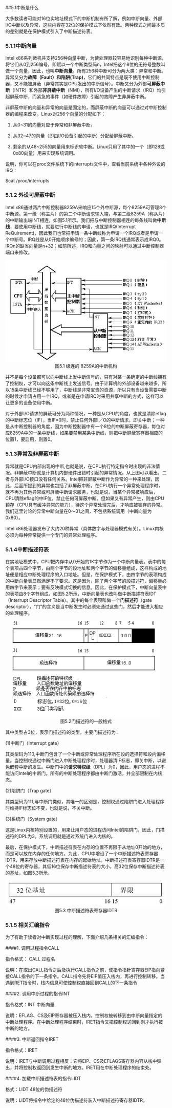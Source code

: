 ##5.1中断是什么

大多数读者可能对16位实地址模式下的中断机制有所了解，例如中断向量、外部I/O中断以及异常，这些内容在32位的保护模式下依然有效。两种模式之间最本质的差别就是在保护模式引入了中断描述符表。

### 5.1.1中断向量

Intel
x86系列微机共支持256种向量中断，为使处理器较容易地识别每种中断源，将它们从0到256编号，即赋以一个中断类型码n，Intel把这个8位的无符号整数叫做一个向量，因此，也叫**中断向量**。所有256种中断可分为两大类：异常和中断。异常又分为**故障（Fault）和陷阱(Trap)**，它们的共同特点是既不使用中断控制器，又不能被屏蔽（异常其实是CPU发出的中断信号）。中断又分为外部**可屏蔽中断**（INTR）和外部**非屏蔽中断**（NMI），所有I/O设备产生的中断请求（IRQ）均引起屏蔽中断，而紧急的事件（如硬件故障）引起的故障产生非屏蔽中断。

非屏蔽中断的向量和异常的向量是固定的，而屏蔽中断的向量可以通过对中断控制器的编程来改变。Linux对256个向量的分配如下：

1.  从0~31的向量对应于异常和非屏蔽中断。

2.  从32~47的向量（即由I/O设备引起的中断）分配给屏蔽中断。

3.  剩余的从48~255的向量用来标识软中断。Linux只用了其中的一个（即128或0x80向量）用来实现系统调用。

说明，你可以在proc文件系统下的interrupts文件中，查看当前系统中各种外设的IRQ：

$cat /proc/interrupts

### 5.1.2 外设可屏蔽中断

Intel
x86通过两片中断控制器8259A来响应15个外中断源，每个8259A可管理8个中断源。第一级（称主片）的第二个中断请求输入端，与第二级8259A（称从片）的中断输出端INT相连，如图5.1所示。我们把与中断控制器相连的每条线叫做**中断线**，要使用中断线，就要进行中断线的申请，也就是IRQ(Interrupt ReQuirement)，因此我们也常把申请一条中断线称为申请一个IRQ或者是申请一个中断号。IRQ线是从0开始顺序编号的；因此，第一条IRQ线通常表示成IRQ0。IRQn的缺省向量是n+32；如前所述，IRQ和向量之间的映射可以通过中断控制器端口来修改。
<div style="text-align: center">
<img src="5_1.png"/>
</div>

<center>图5.1 级连的 8259A的中断机构</center>

并不是每个设备都可以向中断线上发中断信号的，只有对某一条确定的中断线拥有了控制权，才可以向这条中断线上发送信号。由于计算机的外部设备越来越多，所以15条中断线已经不够用了，中断线是非常宝贵的资源，所以只有当设备需要中断的时候才申请占用一个IRQ，或者是在申请IRQ时采用共享中断的方式，这样可以让更多的设备使用中断。

对于外部I/O请求的屏蔽可分为两种情况，一种是从CPU的角度，也就是清除eflag的中断标志位（IF），当IF=0时，禁止任何外部I／O的中断请求，即关中断；一种是从中断控制器的角度，因为中断控制器中有一个8位的中断屏蔽寄存器，每位对应8259A中的一条中断线，如果要禁用某条中断线，则把中断屏蔽寄存器相应的位置1，要启用，则置0。

### 5.1.3异常及非屏蔽中断

异常就是CPU内部出现的中断,也就是说，在CPU执行特定指令时出现的非法情况。非屏蔽中断就是计算机内部硬件出错时引起的异常情况。从上图可以看出，二者与外部I/O接口没有任何关系。Intel把非屏蔽中断作为异常的一种来处理，因此，后面所提到的异常也包括了非屏蔽中断。在CPU执行一个异常处理程序时，就不再为其他异常或可屏蔽中断请求服务，也就是说，当某个异常被响应后，CPU清除eflag的中IF位，禁止任何可屏蔽中断。但如果又有异常产生，则由CPU锁存（CPU具有缓冲异常的能力），待这个异常处理完后，才响应被锁存的异常。我们这里讨论的异常中断向量在0～31之间，不包括系统调用（中断向量为0x80）。

Intel x86处理器发布了大约20种异常（具体数字与处理器模式有关）。Linux内核必须为每种异常提供一个专门的异常处理程序。

### 5.1.4中断描述符表

在实地址模式中，CPU把内存中从0开始的1K字节作为一个中断向量表。表中的每个表项占四个字节，由两个字节的段地址和两个字节的偏移量组成，这样构成的地址便是相应中断处理程序的入口地址。但是，在保护模式下，由四字节的表项构成的中断向量表显然满足不了要求。这是因为，除了两个字节的段描述符，偏移量必用四字节来表示；要有反映模式切换的信息。因此，在保护模式下，中断向量表中的表项由8个字节组成，如图5.2所示，中断向量表也改叫做中断描述符表IDT（Interrupt
Descriptor Table）。其中的每个表项叫做一个**门描述符**（gate descriptor），“门”的含义是当中断发生时必须先通过这些门，然后才能进入相应的处理程序。

<div style="text-align: center">
<img src="5_2.png"/>
</div>

<center>图5.2门描述符的一般格式</center>

其中类型占3位，表示门描述符的类型，主要门描述符为：

(1)中断门（Interrupt gate）

其类型码为110,中断门包含了一个中断或异常处理程序所在段的选择符和段内偏移量。当控制权通过中断门进入中断处理程序时，处理器清IF标志，即关中断，以避免嵌套中断的发生。中断门中的**请求特权级**（DPL）为0，因此，用户态的进程不能访问Intel的中断门。所有的中断处理程序都由中断门激活，并全部限制在内核态。

(2)陷阱门（Trap gate）

其类型码为111,与中断门类似，其唯一的区别是，控制权通过陷阱门进入处理程序时维持IF标志位不变，也就是说，不关中断。

(3)系统门（System gate）

这是Linux内核特别设置的，用来让用户态的进程访问Intel的陷阱门，因此，门描述符的DPL为3。系统调用就是通过系统门进入内核的。

最后，在保护模式下，中断描述符表在内存的位置不再限于从地址0开始的地方，而是可以放在内存的任何地方。为此，CPU中增设了一个中断描述符表寄存器IDTR，用来存放中断描述符表在内存的起始地址。中断描述符表寄存器IDTR是一个48位的寄存器，其低16位保存中断描述符表的大小，高32位保存中断描述符表的基址，如图5.3所示。

<div style="text-align: center">
<img src="5_3.png"/>
</div>

<center>图5.3 中断描述符表寄存器IDTR</center>

### 5.1.5 相关汇编指令

为了有助于读者对中断实现过程的理解，下面介绍几条相关的汇编指令：

####1.  调用过程指令CALL

   指令格式： CALL 过程名

   说明：在取出CALL指令之后及执行CALL指令之前，使指令指针寄存器EIP指向紧接CALL指令的下一条指令。CALL指令先将EIP值压入栈内，再进行控制转移。当遇到RET指令时，栈内信息可使控制权直接回到CALL的下一条指令

####2.  调用中断过程的指令INT

   指令格式：INT 中断向量

   说明：EFLAG、CS及EIP寄存器被压入栈内。控制权被转移到由中断向量指定的中断处理程序。在中断处理程序结束时，IRET指令又把控制权送回到刚才执行被中断的地方。

####3.  中断返回指令IRET

   指令格式：IRET

   说明：IRET与中断调用过程相反：它将EIP、CS及EFLAGS寄存器内容从栈中弹出，并将控制权返回到发生中断的地方。IRET用在中断处理程序的结束处。

####4.  加载中断描述符表的指令LIDT

   格式：LIDT 48位的伪描述符

   说明：LIDT将指令中给定的48位伪描述符装入中断描述符寄存器IDTR。
